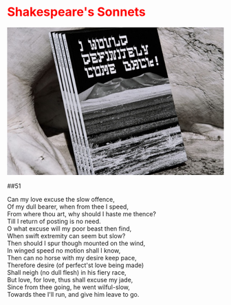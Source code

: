 <p style=width:700px>

<h1 style=color:red;>
Shakespeare's Sonnets
</h1>

![](md/imgs/i-would-definitely-come-back-10417.jpg)


##51

Can my love excuse the slow offence,  
Of my dull bearer, when from thee I speed,  
From where thou art, why should I haste me thence?  
Till I return of posting is no need.  
O what excuse will my poor beast then find,  
When swift extremity can seem but slow?  
Then should I spur though mounted on the wind,  
In winged speed no motion shall I know,  
Then can no horse with my desire keep pace,  
Therefore desire (of perfect'st love being made)  
Shall neigh (no dull flesh) in his fiery race,  
But love, for love, thus shall excuse my jade,  
Since from thee going, he went wilful-slow,  
Towards thee I'll run, and give him leave to go.  


</p>
